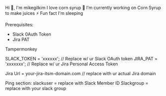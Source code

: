 Hi 👋, I'm mikegilkim
I love corn syrup
🔭 I’m currently working on Corn Syrup to make juices
⚡ Fun fact I'm sleeping


Prerequisites:
- Slack 0Auth Token
- Jira PAT

Tampermonkey

SLACK_TOKEN = 'xxxxxx';  // Replace w/ ur Slack OAuth token
JIRA_PAT = 'xxxxxxx';  // Replace w/ ur Jira Personal Access Token

Jira Url = your-jira-itsm-domain.com // replace with ur actual Jira domain

Ping section:
slackuser = replace with Slack Member ID
Slackgroup = replace with your slack group
